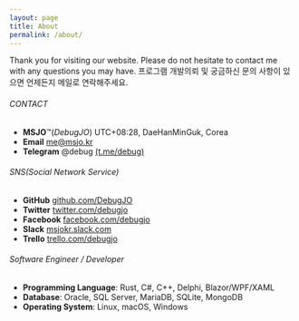 ```yaml
---
layout: page
title: About
permalink: /about/
---
```


Thank you for visiting our website. Please do not hesitate to contact me with any questions you may have. 프로그램 개발의뢰 및 궁금하신 문의 사항이 있으면 언제든지 메일로 연락해주세요.

###### CONTACT
* **MSJO**™(*DebugJO*) UTC+08:28, DaeHanMinGuk, Corea
* **Email** me@msjo.kr
* **Telegram** @debug [(t.me/debug)](https://t.me/debug)

###### SNS(Social Network Service)
* **GitHub** [github.com/DebugJO](https://github.com/DebugJO)
* **Twitter** [twitter.com/debugjo](https://twitter.com/debugjo)
* **Facebook** [facebook.com/debugjo](https://www.facebook.com/debugjo)
* **Slack** [msjokr.slack.com](https://msjokr.slack.com/)
* **Trello** [trello.com/debugjo](https://trello.com/debugjo)

###### Software Engineer / Developer
* **Programming Language**: Rust, C#, C++, Delphi, Blazor/WPF/XAML
* **Database**: Oracle, SQL Server, MariaDB, SQLite, MongoDB
* **Operating System**: Linux, macOS, Windows
